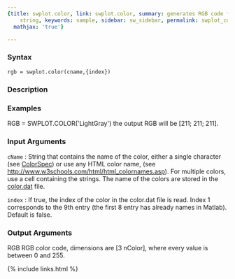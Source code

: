 ```yaml
---
{title: swplot.color, link: swplot.color, summary: generates RGB code from color name
    string, keywords: sample, sidebar: sw_sidebar, permalink: swplot_color.html, folder: swplot,
  mathjax: 'true'}

---
```


### Syntax

`rgb = swplot.color(cname,{index})`

### Description



### Examples

  RGB = SWPLOT.COLOR('LightGray')
  the output RGB will be [211; 211; 211].

### Input Arguments

`cName`
: String that contains the name of the color, either a single
  character (see <a href="matlab: doc ColorSpec">ColorSpec</a>) or use any HTML color name,
  (see http://www.w3schools.com/html/html_colornames.asp).
  For multiple colors, use a cell containing the strings. The
  name of the colors are stored in the <a href="matlab: edit color.dat">color.dat</a> file.

`index`
: If true, the index of the color in the color.dat file is read.
  Index 1 corresponds to the 9th entry (the first 8 entry has
  already names in Matlab). Default is false.

### Output Arguments

RGB       RGB color code, dimensions are [3 nColor], where
          every value is between 0 and 255.

{% include links.html %}
